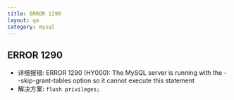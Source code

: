 ```yaml
---
title: ERROR 1290
layout: qa
category: mysql
---
```


## ERROR 1290

* 详细报错: ERROR 1290 (HY000): The MySQL server is running with the --skip-grant-tables option so it cannot execute this statement
* 解决方案: `flush privileges;`